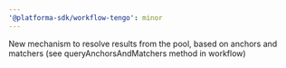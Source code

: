 ```yaml
---
'@platforma-sdk/workflow-tengo': minor
---
```


New mechanism to resolve results from the pool, based on anchors and matchers (see queryAnchorsAndMatchers method in workflow)
